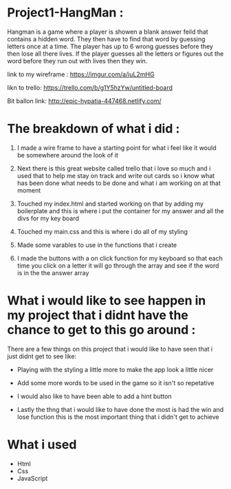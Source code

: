 # Project1-HangMan :

Hangman is a game where a player is showen a blank answer feild that contains a hidden word. They then have to find that word by guessing letters once at a time. The player has up to 6 wrong guesses before they then lose all there lives. If the player guesses all the letters or figures out the word before they run out with lives then they win. 

link to my wireframe : https://imgur.com/a/iuL2mHG

likn to trello: 
https://trello.com/b/g1Y5hzYw/untitled-board

Bit ballon link: http://epic-hypatia-447468.netlify.com/

# The breakdown of what i did :

1. I made a wire frame to have a starting point for what i feel like it would be somewhere around the look of it

2. Next there is this great website called trello that i love so much and i used that to help me stay on track and write out cards so i know what has been done what needs to be done and what i am working on at that moment

3. Touched my index.html and started working on that by adding my boilerplate and this is where i put the container for my answer and all the divs for my key board 

4. Touched my main.css and this is where i do all of my styling 

5. Made some varables to use in the functions that i create 

 6. I made the buttons with a on click function for my keyboard so that each time you click on a letter it will go through the array and see if the word is in the the answer array

# What i would like to see happen in my project that i didnt have the chance to get to this go around :

There are a few things on this project that i would like to have seen that i just didnt get to see like:

- Playing with the styling a little more to make the app look a little nicer

- Add some more words to be used in the game so it isn't so repetative 

- I would also like to have been able to add a hint button 

- Lastly the thng that i would like to have done the most is had the win and lose function this is the most important thing that i didn't get to achieve

# What i used

- Html
- Css 
- JavaScript